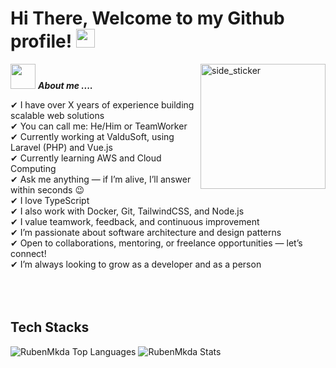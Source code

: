 <h1> Hi There, Welcome to my Github profile! <img src="https://github.com/abdoachhoubi/abdoachhoubi/blob/main/gifs/Hi.gif" width="30"></h1>

<img align="right" width=200px alt="side_sticker" src="https://i.pinimg.com/originals/45/47/64/454764dc1c3f772dd9957ff1b4d6893c.gif" />

<img src="https://media.giphy.com/media/iY8CRBdQXODJSCERIr/giphy.gif" width="40px">&nbsp;***About me ....***

✔ I have over X years of experience building scalable web solutions <br>
✔ You can call me: He/Him or TeamWorker <br>
✔ Currently working at ValduSoft, using Laravel (PHP) and Vue.js <br>
✔ Currently learning AWS and Cloud Computing <br>
✔ Ask me anything — if I’m alive, I’ll answer within seconds 😉 <br>
✔ I love TypeScript <br>
✔ I also work with Docker, Git, TailwindCSS, and Node.js <br>
✔ I value teamwork, feedback, and continuous improvement <br>
✔ I’m passionate about software architecture and design patterns <br>
✔ Open to collaborations, mentoring, or freelance opportunities — let’s connect! <br>
✔ I’m always looking to grow as a developer and as a person <br> <br> <br> <br>

## Tech Stacks

<img src="https://github-readme-stats.vercel.app/api/top-langs/?username=rubenmkda&layout=compact&theme=dark&bg_color=0A0A0A" alt="RubenMkda Top Languages"/>
<img src="https://github-readme-stats.vercel.app/api?username=rubenmkda&show_icons=true&theme=dark&bg_color=0A0A0A" alt="RubenMkda Stats"/>

